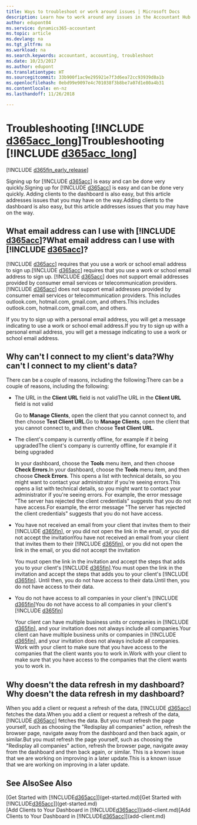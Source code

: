 ```yaml
---
title: Ways to troubleshoot or work around issues | Microsoft Docs
description: Learn how to work around any issues in the Accountant Hub for Dynamics 365.
author: edupont04
ms.service: dynamics365-accountant
ms.topic: article
ms.devlang: na
ms.tgt_pltfrm: na
ms.workload: na
ms.search.keywords: accountant, accounting, troubleshoot
ms.date: 10/23/2017
ms.author: edupont
ms.translationtype: HT
ms.sourcegitcommit: 33b900f1ac9e295921e7f3d6ea72cc93939d8a1b
ms.openlocfilehash: 0ebd99e9097e4c701038f3b8be7a07d1e80a4b31
ms.contentlocale: en-nz
ms.lasthandoff: 11/26/2018

---
```

# <a name="troubleshooting-include-d365acclongincludesd365acclongmdmd"></a><span data-ttu-id="2305b-103">Troubleshooting [!INCLUDE [d365acc_long](includes/d365acc_long_md.md)]</span><span class="sxs-lookup"><span data-stu-id="2305b-103">Troubleshooting [!INCLUDE [d365acc_long](includes/d365acc_long_md.md)]</span></span>
[!INCLUDE [d365fin_early_release](includes/d365fin_early_release.md.md)]

<span data-ttu-id="2305b-104">Signing up for [!INCLUDE [d365acc](includes/d365acc_md.md)] is easy and can be done very quickly.</span><span class="sxs-lookup"><span data-stu-id="2305b-104">Signing up for [!INCLUDE [d365acc](includes/d365acc_md.md)] is easy and can be done very quickly.</span></span> <span data-ttu-id="2305b-105">Adding clients to the dashboard is also easy, but this article addresses issues that you may have on the way.</span><span class="sxs-lookup"><span data-stu-id="2305b-105">Adding clients to the dashboard is also easy, but this article addresses issues that you may have on the way.</span></span>

## <a name="what-email-address-can-i-use-with-include-d365accincludesd365accmdmd"></a><span data-ttu-id="2305b-106">What email address can I use with [!INCLUDE [d365acc](includes/d365acc_md.md)]?</span><span class="sxs-lookup"><span data-stu-id="2305b-106">What email address can I use with [!INCLUDE [d365acc](includes/d365acc_md.md)]?</span></span>
<span data-ttu-id="2305b-107">[!INCLUDE [d365acc](includes/d365acc_md.md)] requires that you use a work or school email address to sign up.</span><span class="sxs-lookup"><span data-stu-id="2305b-107">[!INCLUDE [d365acc](includes/d365acc_md.md)] requires that you use a work or school email address to sign up.</span></span> <span data-ttu-id="2305b-108">[!INCLUDE [d365acc](includes/d365acc_md.md)] does not support email addresses provided by consumer email services or telecommunication providers.</span><span class="sxs-lookup"><span data-stu-id="2305b-108">[!INCLUDE [d365acc](includes/d365acc_md.md)] does not support email addresses provided by consumer email services or telecommunication providers.</span></span> <span data-ttu-id="2305b-109">This includes outlook.com, hotmail.com, gmail.com, and others.</span><span class="sxs-lookup"><span data-stu-id="2305b-109">This includes outlook.com, hotmail.com, gmail.com, and others.</span></span>  

<span data-ttu-id="2305b-110">If you try to sign up with a personal email address, you will get a message indicating to use a work or school email address.</span><span class="sxs-lookup"><span data-stu-id="2305b-110">If you try to sign up with a personal email address, you will get a message indicating to use a work or school email address.</span></span>  

## <a name="why-cant-i-connect-to-my-clients-data"></a><span data-ttu-id="2305b-111">Why can't I connect to my client's data?</span><span class="sxs-lookup"><span data-stu-id="2305b-111">Why can't I connect to my client's data?</span></span>
<span data-ttu-id="2305b-112">There can be a couple of reasons, including the following:</span><span class="sxs-lookup"><span data-stu-id="2305b-112">There can be a couple of reasons, including the following:</span></span>

- <span data-ttu-id="2305b-113">The URL in the **Client URL** field is not valid</span><span class="sxs-lookup"><span data-stu-id="2305b-113">The URL in the **Client URL** field is not valid</span></span>  

  <span data-ttu-id="2305b-114">Go to **Manage Clients**, open the client that you cannot connect to, and then choose **Test Client URL**.</span><span class="sxs-lookup"><span data-stu-id="2305b-114">Go to **Manage Clients**, open the client that you cannot connect to, and then choose **Test Client URL**.</span></span>  
- <span data-ttu-id="2305b-115">The client's company is currently offline, for example if it being upgraded</span><span class="sxs-lookup"><span data-stu-id="2305b-115">The client's company is currently offline, for example if it being upgraded</span></span>

  <span data-ttu-id="2305b-116">In your dashboard, choose the **Tools** menu item, and then choose **Check Errors**.</span><span class="sxs-lookup"><span data-stu-id="2305b-116">In your dashboard, choose the **Tools** menu item, and then choose **Check Errors**.</span></span> <span data-ttu-id="2305b-117">This opens a list with technical details, so you might want to contact your administrator if you're seeing errors.</span><span class="sxs-lookup"><span data-stu-id="2305b-117">This opens a list with technical details, so you might want to contact your administrator if you're seeing errors.</span></span> <span data-ttu-id="2305b-118">For example, the error message "The server has rejected the client credentials" suggests that you do not have access.</span><span class="sxs-lookup"><span data-stu-id="2305b-118">For example, the error message "The server has rejected the client credentials" suggests that you do not have access.</span></span>  
- <span data-ttu-id="2305b-119">You have not received an email from your client that invites them to their [!INCLUDE [d365fin](includes/d365fin_md.md)], or you did not open the link in the email, or you did not accept the invitation</span><span class="sxs-lookup"><span data-stu-id="2305b-119">You have not received an email from your client that invites them to their [!INCLUDE [d365fin](includes/d365fin_md.md)], or you did not open the link in the email, or you did not accept the invitation</span></span>

  <span data-ttu-id="2305b-120">You must open the link in the invitation and accept the steps that adds you to your client's [!INCLUDE [d365fin](includes/d365fin_md.md)].</span><span class="sxs-lookup"><span data-stu-id="2305b-120">You must open the link in the invitation and accept the steps that adds you to your client's [!INCLUDE [d365fin](includes/d365fin_md.md)].</span></span> <span data-ttu-id="2305b-121">Until then, you do not have access to their data.</span><span class="sxs-lookup"><span data-stu-id="2305b-121">Until then, you do not have access to their data.</span></span>  
- <span data-ttu-id="2305b-122">You do not have access to all companies in your client's [!INCLUDE [d365fin](includes/d365fin_md.md)]</span><span class="sxs-lookup"><span data-stu-id="2305b-122">You do not have access to all companies in your client's [!INCLUDE [d365fin](includes/d365fin_md.md)]</span></span>

  <span data-ttu-id="2305b-123">Your client can have multiple business units or companies in [!INCLUDE [d365fin](includes/d365fin_md.md)], and your invitation does not always include all companies.</span><span class="sxs-lookup"><span data-stu-id="2305b-123">Your client can have multiple business units or companies in [!INCLUDE [d365fin](includes/d365fin_md.md)], and your invitation does not always include all companies.</span></span> <span data-ttu-id="2305b-124">Work with your client to make sure that you have access to the companies that the client wants you to work in.</span><span class="sxs-lookup"><span data-stu-id="2305b-124">Work with your client to make sure that you have access to the companies that the client wants you to work in.</span></span>  

## <a name="why-doesnt-the-data-refresh-in-my-dashboard"></a><span data-ttu-id="2305b-125">Why doesn't the data refresh in my dashboard?</span><span class="sxs-lookup"><span data-stu-id="2305b-125">Why doesn't the data refresh in my dashboard?</span></span>
<span data-ttu-id="2305b-126">When you add a client or request a refresh of the data, [!INCLUDE [d365acc](includes/d365acc_md.md)] fetches the data.</span><span class="sxs-lookup"><span data-stu-id="2305b-126">When you add a client or request a refresh of the data, [!INCLUDE [d365acc](includes/d365acc_md.md)] fetches the data.</span></span> <span data-ttu-id="2305b-127">But you must refresh the page yourself, such as choosing the "Redisplay all companies" action, refresh the browser page, navigate away from the dashboard and then back again, or similar.</span><span class="sxs-lookup"><span data-stu-id="2305b-127">But you must refresh the page yourself, such as choosing the "Redisplay all companies" action, refresh the browser page, navigate away from the dashboard and then back again, or similar.</span></span> <span data-ttu-id="2305b-128">This is a known issue that we are working on improving in a later update.</span><span class="sxs-lookup"><span data-stu-id="2305b-128">This is a known issue that we are working on improving in a later update.</span></span>  

## <a name="see-also"></a><span data-ttu-id="2305b-129">See Also</span><span class="sxs-lookup"><span data-stu-id="2305b-129">See Also</span></span>
<span data-ttu-id="2305b-130">[Get Started with [!INCLUDE[d365acc](includes/d365acc_md.md)]](get-started.md)</span><span class="sxs-lookup"><span data-stu-id="2305b-130">[Get Started with [!INCLUDE[d365acc](includes/d365acc_md.md)]](get-started.md)</span></span>  
<span data-ttu-id="2305b-131">[Add Clients to Your Dashboard in [!INCLUDE[d365acc](includes/d365acc_md.md)]](add-client.md)</span><span class="sxs-lookup"><span data-stu-id="2305b-131">[Add Clients to Your Dashboard in [!INCLUDE[d365acc](includes/d365acc_md.md)]](add-client.md)</span></span>  

